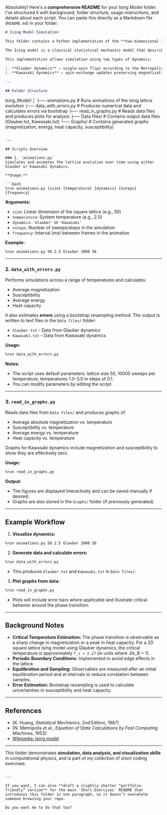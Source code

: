 Absolutely! Here's a **comprehensive README** for your Ising Model folder. I’ve structured it with background, folder structure, usage instructions, and details about each script. You can paste this directly as a Markdown file (`README.md`) in your folder.

```markdown
# Ising Model Simulation

This folder contains a Python implementation of the **two-dimensional Ising model** on a square lattice. It is part of my "Short Exercises" repository showcasing coding and computational physics tasks from my BSc in Theoretical Physics (2020–2024).

The Ising model is a classical statistical mechanics model that describes a lattice of spins which can be in one of two states (up `+1` or down `-1`). Neighboring aligned spins lower the energy of the system, leading to interesting phenomena such as **phase transitions**. The model is widely used to study magnetism and critical phenomena.

This implementation allows simulation using two types of dynamics:

1. **Glauber dynamics** – single-spin flips according to the Metropolis algorithm.
2. **Kawasaki dynamics** – spin-exchange updates preserving magnetization.

---

## Folder Structure

```

Ising_Model/
│
├── animations.py          # Runs animations of the Ising lattice evolution
├── data_with_errors.py    # Produces numerical data and calculates errors via bootstrap
├── read_in_graphs.py      # Reads data files and produces plots for analysis
├── Data files/            # Contains output data files (Glauber.txt, Kawasaki.txt)
└── Graphs/                # Contains generated graphs (magnetization, energy, heat capacity, susceptibility)

````

---

## Scripts Overview

### 1. `animations.py`
Simulates and animates the lattice evolution over time using either Glauber or Kawasaki dynamics.

**Usage:**

```bash
%run animations.py {size} {temperature} {dynamics} {nsteps} {frequency}
````

**Arguments:**

* `size`: Linear dimension of the square lattice (e.g., 50)
* `temperature`: System temperature (e.g., 2.5)
* `dynamics`: `'Glauber'` or `'Kawasaki'`
* `nsteps`: Number of sweeps/steps in the simulation
* `frequency`: Interval (ms) between frames in the animation

**Example:**

```bash
%run animations.py 50 2.5 Glauber 1000 50
```

---

### 2. `data_with_errors.py`

Performs simulations across a range of temperatures and calculates:

* Average magnetization
* Susceptibility
* Average energy
* Heat capacity

It also estimates **errors** using a bootstrap resampling method. The output is written to text files in the `Data files/` folder:

* `Glauber.txt` – Data from Glauber dynamics
* `Kawasaki.txt` – Data from Kawasaki dynamics

**Usage:**

```bash
%run data_with_errors.py
```

**Notes:**

* The script uses default parameters: lattice size 50, 10000 sweeps per temperature, temperatures 1.0–3.0 in steps of 0.1.
* You can modify parameters by editing the script.

---

### 3. `read_in_graphs.py`

Reads data files from `Data files/` and produces graphs of:

* Average absolute magnetization vs. temperature
* Susceptibility vs. temperature
* Average energy vs. temperature
* Heat capacity vs. temperature

Graphs for Kawasaki dynamics include magnetization and susceptibility to show they are effectively zero.

**Usage:**

```bash
%run read_in_graphs.py
```

**Output:**

* The figures are displayed interactively and can be saved manually if desired.
* Graphs are also stored in the `Graphs/` folder (if previously generated).

---

## Example Workflow

1. **Visualize dynamics:**

```bash
%run animations.py 50 2.5 Glauber 1000 50
```

2. **Generate data and calculate errors:**

```bash
%run data_with_errors.py
```

* This produces `Glauber.txt` and `Kawasaki.txt` in `Data files/`.

3. **Plot graphs from data:**

```bash
%run read_in_graphs.py
```

* Plots will include error bars where applicable and illustrate critical behavior around the phase transition.

---

## Background Notes

* **Critical Temperature Estimation:** The phase transition is observable as a sharp change in magnetization or a peak in heat capacity. For a 2D square lattice Ising model using Glauber dynamics, the critical temperature is approximately `T_c ≈ 2.27` (in units where J/k_B = 1).
* **Periodic Boundary Conditions:** Implemented to avoid edge effects in the lattice.
* **Equilibration and Sampling:** Observables are measured after an initial equilibration period and at intervals to reduce correlation between samples.
* **Error Estimation:** Bootstrap resampling is used to calculate uncertainties in susceptibility and heat capacity.

---

## References

* [K. Huang, *Statistical Mechanics*, 2nd Edition, 1987]
* [N. Metropolis et al., *Equation of State Calculations by Fast Computing Machines*, 1953]
* [Wikipedia: Ising model](https://en.wikipedia.org/wiki/Ising_model)

---

This folder demonstrates **simulation, data analysis, and visualization skills** in computational physics, and is part of my collection of short coding exercises.

```

---

If you want, I can also **draft a slightly shorter “portfolio-friendly” version** for the main `Short Exercises` README that introduces this folder in one paragraph, so it doesn’t overwhelm someone browsing your repo.  

Do you want me to do that too?
```
